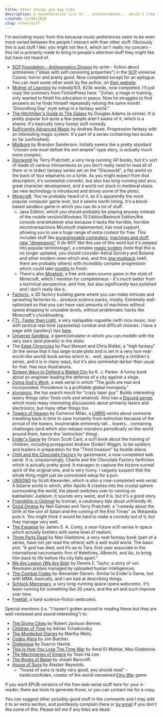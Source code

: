 ```yaml
---
title: Other things you may like
description: A nonexhaustive list of... content/media... which I like and which you may also be interested in.
created: 11/06/2020
slug: otherstuff
---
```

I'm excluding music from this because music preferences seem to be even more varied between the people I interact with than other stuff.
Obviously this is just stuff *I* like; you might not like it, which isn't really my concern - this list is primarily made to bring to people's attention stuff they might like but have not heard of.

* [SCP Foundation - Antimemetics Divison](http://www.scp-wiki.net/antimemetics-division-hub) by qntm - fiction about antimemes ("ideas with self-censoring properties") in the [SCP](https://en.wikipedia.org/wiki/SCP_Foundation) universe. Cosmic horror and pretty good. Now completed except for an epilogue. You can read some other work by the author, on [their website](https://qntm.org).
* [Mother of Learning](https://www.fictionpress.com/s/2961893/1/Mother-of-Learning) by nobody103, 823k words, now completed. I'll just copy the summary from FictionPress here: "Zorian, a mage in training, only wanted to finish his education in peace. Now he struggles to find answers as he finds himself repeatedly reliving the same month. 'Groundhog Day' style setup in a fantasy world.".
* [The Hitchhiker's Guide to The Galaxy](https://www.goodreads.com/series/40957-hitchhiker-s-guide-to-the-galaxy) by Douglas Adams (a series). It is pretty popular but quite a few people aren't aware of it, which is a shame. It's basically (very funny) scifi comedy.
* [Sufficiently Advanced Magic](https://www.goodreads.com/book/show/34403860-sufficiently-advanced-magic) by Andrew Rowe. Progression fantasy with an interesting magic system. It's part of a series containing two books so far (unfinished).
* [Mistborn](https://www.goodreads.com/series/40910-mistborn) by Brandon Sanderson. Initially seems like a pretty standard "chosen one must defeat the evil empire"-type story, is actually much more complex.
* [Discworld](https://en.wikipedia.org/wiki/Discworld) by Terry Pratchett, a *very* long-running (41 books, but it's sort of made of various miniserieses so you don't really need to read all of them or in order) fantasy series set on the "Discworld", a flat world on the back of four elephants on a turtle. As you might expect from that description, it's somewhat comedic, but also has long-running plot arcs, great character development, and a world not stuck in medieval stasis (as new technology is introduced and drives some of the plots).
* [Minecraft](https://www.minecraft.net/en-us/). You've probably heard of it, as it's apparently the most popular computer game ever, but it seems worth listing. It's a block-based sandbox game in which you can do a lot of stuff. 
  * Java Edition, which you should probably be playing anyway instead of the mobile version/Windows 10 Edition/Bedrock Edition/the console one/whatever else because it lacks the horrible, horrible microtransactions Microsoft implemented, has mod support, allowing you to use a *huge* range of extra content for free. This includes stuff like [programmable computers](https://www.curseforge.com/minecraft/mc-mods/cc-tweaked), [machines and stuff](https://www.curseforge.com/minecraft/mc-mods/thermal-expansion), [new "dimensions"](https://www.curseforge.com/minecraft/mc-mods/the-twilight-forest) (I do NOT like this use of this word but it's seeped into popular terminology), a complex [magic system](https://www.curseforge.com/minecraft/mc-mods/thaumcraft) (note that this is no longer updated, you should consider Astral Sorcery and Botania and other modern ones which are), and this [one modpack](https://www.technicpack.net/modpack/mcnewhorizons.677387) (well, there are probably others) with incredibly complex progression which could take [months](https://www.youtube.com/playlist?list=PLliiJ70rl2NvJjby2LoVuP1EuOvRAyf97) to finish.
  * There's also [Minetest](https://www.minetest.net/), a free and open source game in the style of Minecraft, which I mention for completeness - it's much better from a technical perspective, and free, but also significantly less polished and I don't really like it.. 
* [Factorio](https://factorio.com/), a 2D factory building game where you can make intricate and sprawling factories to... produce science packs, mostly. Extremely well-optimized so that you can have vast amounts of machines without speed dropping to unusable levels, without problematic hacks like Minecraft's chunkloading.
* [FTL: Faster than Light](https://subsetgames.com/ftl.html), a very replayable roguelite (with nice music, too) with tactical real-time (spaceship) combat and difficult choices. I have a page with (spoilery) tips [here](/FTL).
* [Universe Sandbox](http://universesandbox.com/), a game/simulator in which you can meddle with the very stars (and planets) in the skies.
* The [Edge Chronicles](https://en.wikipedia.org/wiki/The_Edge_Chronicles) by Paul Stewart and Chris Riddel, a "high fantasy" (in the sense that it has large-scale plots and is set in a very non-real-world-like world) book series which is... well, apparently a children's series, and it is in many ways, but it's also somewhat darker than usual for that. Has nice illustrations.
* [Sixteen Ways to Defend a Walled City](https://www.goodreads.com/book/show/37946419-sixteen-ways-to-defend-a-walled-city) by K. J. Parker. A funny book about an engineer leading the defense of a city against a siege.
* [Doing God's Work](https://www.royalroad.com/fiction/25442/doing-gods-work), a web serial in which "The gods are real and incorporated. Providence is a profitable global monopoly."
* [styropyro](youtube.com/user/styropyro/), the top search result for "crazy laser guy". Builds interesting lasery things (also Tesla coils and whatnot). Also has a [Discord server](https://discord.gg/ckGrMDR), which hosts many interesting discussions about primarily lasers and electronics, but many other things too.
* [Towers of Heaven](https://www.goodreads.com/series/264587-towers-of-heaven) by Cameron Milan, a [LitRPG](https://en.wikipedia.org/wiki/LitRPG) series about someone travelling back in time to save humanity from extinction because of the arrival of the towers, invulnerable extremely tall... towers... containing challenges (and which also release monsters periodically on the world around them, hence the "extinction" thing).
* [Ender's Game](https://en.wikipedia.org/wiki/Ender%27s_Game) by Orson Scott Card, a scifi book about the training of children, including protagonist Andrew (Ender) Wiggin, to be soldiers and leaders in preparation for the "Third Invasion" by hostile aliens.
* [Chilli and the Chocolate Factory](https://www.fanfiction.net/s/13451176/1/Chili-and-the-Chocolate-Factory-Fudge-Revelation) by gaizemaize, a now-completed web serial. It is, unsurprisingly, Charlie and the Chocolate Factory fanfiction which is actually pretty good. It manages to capture the bizarre surreal spirit of the original one, and is very funny. I vaguely suspect that the whole thing might just be convoluted setup for a pun.
* [UNSONG](http://unsongbook.com/) by Scott Alexander, which is *also* a now-completed web serial. A bizarre world in which, after Apollo 8 crashes into the crystal sphere surrounding the world, the planet switches over to running on kabbalistic Judaism. It sounds very weird, and it *is*, but it's a good story.
* [Friendship is Optimal](http://www.fimfiction.net/story/62074/friendship-is-optimal) by Iceman, a cautionary tale about unfriendly AI.
* [Good Omens](https://en.wikipedia.org/wiki/Good_Omens) by Neil Gaiman and Terry Pratchett, a "comedy about the birth of the son of Satan and the coming of the End Times" as Wikipedia puts it. You might think it would be hard to make a comedy out of it, but they manage very well.
* [The Expanse](https://www.goodreads.com/series/56399-the-expanse) by James S. A. Corey, a near-future scifi series in space which actually bothers with some level of realism.
* [Three Parts Dead](https://www.goodreads.com/book/show/13539191-three-parts-dead) by Max Gladstone, a very neat fantasy book (part of a series, have not yet read the others) with a well-build world. The basic plot: "A god has died, and it’s up to Tara, first-year associate in the international necromantic firm of Kelethres, Albrecht, and Ao, to bring Him back to life before His city falls apart."
* [We Are Legion (We Are Bob)](https://www.goodreads.com/book/show/32109569-we-are-legion-we-are-bob) by Dennis E. Taylor, a story of von Neumann probes managed by uploaded human intelligences.
* [The Combat Codes](https://www.goodreads.com/book/show/27790093-the-combat-codes) by Alexander Darwin. Similar to Ender's Game, but with MMA, basically, and I am bad at describing things.
* [Schlock Mercenary](https://www.schlockmercenary.com/), a *very* long-running space opera webcomic. It's been running for something like 20 years, and the art and such improve over time.
* [Freefall](http://freefall.purrsia.com/), a hard-science-fiction webcomic.

Special mentions (i.e. "I haven't gotten around to reading these but they are well-reviewed and sound interesting") to:
* [The Divine Cities](https://www.goodreads.com/series/159695-the-divine-cities) by Robert Jackson Bennet.
* [Children of Time](https://www.goodreads.com/book/show/25499718-children-of-time) by Adrian Tchaikovsky.
* [The Murderbot Diaries](https://www.goodreads.com/series/191900-the-murderbot-diaries) by Martha Wells.
* [Codex Alera](https://www.goodreads.com/series/45545-codex-alera) by Jim Butcher.
* [Digitesque](https://www.goodreads.com/series/183319-digitesque) by Guerric Haché.
* [This Is How You Lose The Time War](https://www.goodreads.com/book/show/43352954-this-is-how-you-lose-the-time-war) by Amal El-Mohtar, Max Gladstone.
* [The Machineries of Empire](https://www.goodreads.com/series/160439-the-machineries-of-empire) by Yoon Ha Lee.
* [The Books of Babel](https://www.goodreads.com/series/127130-the-books-of-babel) by Josiah Bancroft.
* [House of Suns](https://www.goodreads.com/book/show/1126719.House_of_Suns) by Alastair Reynolds.
  * "house of suns is really very good, you should read" - baidicoot/Aidan, creator of the world-renowned [Emu War](/emu-war) game

If you want EPUB versions of the free web serial stuff here for your e-reader, there are tools to generate those, or you can contact me for a copy.

You can suggest other possibly-good stuff in the comments and I may add it to an extra section, and pointlessly complain there or [by email](mailto:osmarks@protonmail.com) if you don't like some of this. Please tell me if any links are dead.